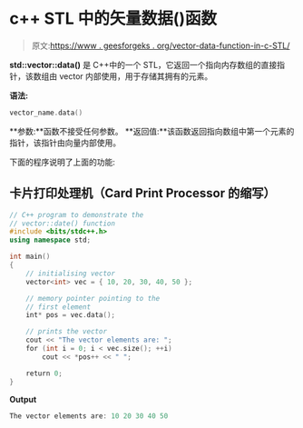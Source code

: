# c++ STL 中的矢量数据()函数

> 原文:[https://www . geesforgeks . org/vector-data-function-in-c-STL/](https://www.geeksforgeeks.org/vector-data-function-in-c-stl/)

**std::vector::data()** 是 C++中的一个 STL，它返回一个指向内存数组的直接指针，该数组由 vector 内部使用，用于存储其拥有的元素。

**语法:**

```cpp
vector_name.data()

```

**参数:**函数不接受任何参数。
**返回值:**该函数返回指向数组中第一个元素的指针，该指针由向量内部使用。

下面的程序说明了上面的功能:

## 卡片打印处理机（Card Print Processor 的缩写）

```cpp
// C++ program to demonstrate the
// vector::date() function
#include <bits/stdc++.h>
using namespace std;

int main()
{
    // initialising vector
    vector<int> vec = { 10, 20, 30, 40, 50 };

    // memory pointer pointing to the
    // first element
    int* pos = vec.data();

    // prints the vector
    cout << "The vector elements are: ";
    for (int i = 0; i < vec.size(); ++i)
        cout << *pos++ << " ";

    return 0;
}
```

**Output**

```cpp
The vector elements are: 10 20 30 40 50 
```